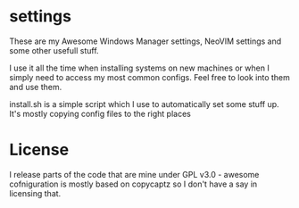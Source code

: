 # settings

These are my Awesome Windows Manager settings, NeoVIM settings and some other usefull stuff.

I use it all the time when installing systems on new machines or when I simply need to access my most common configs. Feel free to look into them and use them.

install.sh is a simple script which I use to automatically set some stuff up. It's mostly copying config files to the right places

# License

I release parts of the code that are mine under GPL v3.0 - awesome cofniguration is mostly based on copycaptz so I don't have a say in licensing that.
